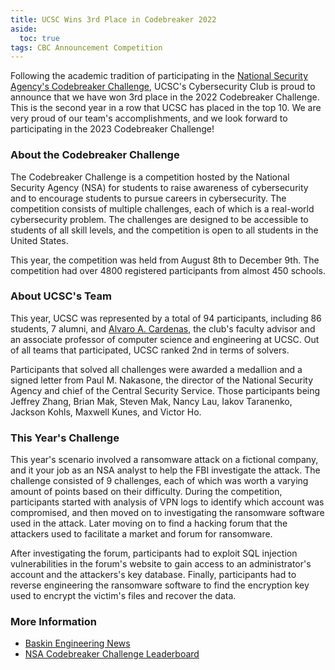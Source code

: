 ```yaml
---
title: UCSC Wins 3rd Place in Codebreaker 2022
aside:
  toc: true
tags: CBC Announcement Competition
---
```


Following the academic tradition of participating in the [National Security Agency's Codebreaker Challenge](https://nsa-codebreaker.org/home), UCSC's Cybersecurity Club is proud to announce that we have won 3rd place in the 2022 Codebreaker Challenge. This is the second year in a row that UCSC has placed in the top 10. We are very proud of our team's accomplishments, and we look forward to participating in the 2023 Codebreaker Challenge!

### About the Codebreaker Challenge
The Codebreaker Challenge is a competition hosted by the National Security Agency (NSA) for students to raise awareness of cybersecurity and to encourage students to pursue careers in cybersecurity. The competition consists of multiple challenges, each of which is a real-world cybersecurity problem. The challenges are designed to be accessible to students of all skill levels, and the competition is open to all students in the United States. 

This year, the competition was held from August 8th to December 9th. The competition had over 4800 registered participants from almost 450 schools.

### About UCSC's Team
This year, UCSC was represented by a total of 94 participants, including 86 students, 7 alumni, and [Alvaro A. Cardenas](https://users.soe.ucsc.edu/~alacarde/), the club's faculty advisor and an associate professor of computer science and engineering at UCSC. Out of all teams that participated, UCSC ranked 2nd in terms of solvers. 

Participants that solved all challenges were awarded a medallion and a signed letter from Paul M. Nakasone, the director of the National Security Agency and chief of the Central Security Service. Those participants being Jeffrey Zhang, Brian Mak, Steven Mak, Nancy Lau, Iakov Taranenko, Jackson Kohls, Maxwell Kunes, and Victor Ho.

### This Year's Challenge
This year's scenario involved a ransomware attack on a fictional company, and it your job as an NSA analyst to help the FBI investigate the attack. The challenge consisted of 9 challenges, each of which was worth a varying amount of points based on their difficulty. During the competition, participants started with analysis of VPN logs to identify which account was compromised, and then moved on to investigating the ransomware software used in the attack. Later moving on to find a hacking forum that the attackers used to facilitate a market and forum for ransomware. 

After investigating the forum, participants had to exploit SQL injection vulnerabilities in the forum's website to gain access to an administrator's account and the attackers's key database. Finally, participants had to reverse engineering the ransomware software to find the encryption key used to encrypt the victim's files and recover the data.

### More Information
- [Baskin Engineering News](https://news.ucsc.edu/2022/12/nsa-codebreaker-challenge.html)
- [NSA Codebreaker Challenge Leaderboard](https://nsa-codebreaker.org/leaderboard)